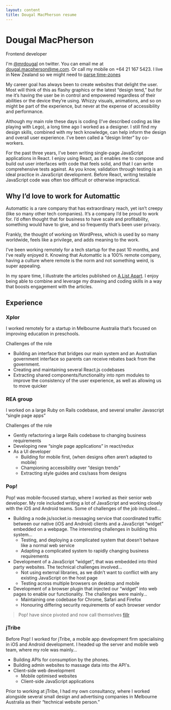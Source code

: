 ```yaml
---
layout: content
title: Dougal MacPherson resume
---
```


# Dougal MacPherson
Frontend developer

I'm [@mrdougal](https://twitter.com/mrdougal) on twitter. 
You can email me at dougal.macpherson@me.com.
Or call my mobile on +64 21 167 5423. I live in New Zealand so we might need to [parse time-zones](https://everytimezone.com/)


My career goal has always been to create websites that delight the user. Most will think of this as flashy graphics or the latest “design tend,” but for me it’s having the user be in control and empowered regardless of their abilities or the device they’re using. Whizzy visuals, animations, and so on might be part of the experience, but never at the expense of accessibility and performance.

Although my main role these days is coding (I’ve described coding as like playing with Lego), a long time ago I worked as a designer. I still find my design skills, combined with my tech knowledge, can help inform the design and overall user experience. I’ve been called a “design linter” by co-workers.

For the past three years, I’ve been writing single-page JavaScript applications in React.
I enjoy using React, as it enables me to compose and build out user interfaces with code that feels solid, and that I can write comprehensive tests against. As you know, validation through testing is an ideal practice in JavaScript development. Before React, writing testable JavaScript code was often too difficult or otherwise impractical.



## Why I’d love to work for Automattic

Automattic is a rare company that has extraordinary reach, yet isn’t creepy (like so many other tech companies). It’s a company I’d be proud to work for. I’d often thought that for business to have scale and profitability, something would have to give, and so frequently that’s been user privacy. 

Frankly, the thought of working on WordPress, which is used by so many worldwide, feels like a privilege, and adds meaning to the work.

I’ve been working remotely for a tech startup for the past 10 months, and I’ve really enjoyed it.
Knowing that Automattic is a 100% remote company, having a culture where remote is the norm and not something weird, is super appealing. 


In my spare time, I illustrate the articles published on [A List Apart](https://alistapart.com/). I enjoy being able to combine and leverage my drawing and coding skills in a way that boosts engagement with the articles.

## Experience

### Xplor
I worked remotely for a startup in Melbourne Australia that’s focused on improving education in preschools.

Challenges of the role
* Building an interface that bridges our main system and an Australian government interface so parents can receive rebates back from the government. 
* Creating and maintaining several React.js codebases
* Extracting shared components/functionality into npm modules to improve the consistency of the user experience, as well as allowing us to move quicker



### REA group
I worked on a large Ruby on Rails codebase, and several smaller Javascript “single page apps” 

Challenges of the role
* Gently refactoring a large Rails codebase to changing business requirements
* Developing new “single page applications” in react/redux
* As a UI developer
  * Building for mobile first, (when designs often aren’t adapted to mobile)
  * Championing accessibility over “design trends”
  * Extracting style guides and css/sass from designs

### Pop!

Pop! was mobile-focused startup, where I worked as their senior web developer. My role included writing a lot of JavaScript and working closely with the iOS and Android teams. Some of challenges of the job included…

* Building a node.js/socket.io messaging service that coordinated traffic between our native (iOS and Android) clients and a JavaScript “widget” embedded on a webpage. The interesting challenges in building this system…
  * Testing, and deploying a complicated system that doesn’t behave like a normal web service
  * Adapting a complicated system to rapidly changing business requirements
* Development of a JavaScript “widget”, that was embedded into third party websites. The technical challenges involved…
  * Not using external libraries, as we didn’t want to conflict with any existing JavaScript on the host page
  * Testing across multiple browsers on desktop and mobile
* Development of a browser plugin that injected our “widget” into web pages to enable our functionality. The challenges were mainly…
  * Maintaining one codebase for Chrome, Safari and Firefox
  * Honouring differing security requirements of each browser vendor

> Pop! have since pivoted and now call themselves [fillr](https://www.fillr.com/)

### jTribe

Before Pop! I worked for jTribe, a mobile app development firm specialising in iOS and Android development. I headed up the server and mobile web team, where my role was mainly…

* Building APIs for consumption by the phones.
* Building admin websites to massage data into the API's.
* Client-side web development
  * Mobile optimised websites
  * Client-side JavaScript applications

Prior to working at jTribe, I had my own consultancy, where I worked alongside several small design and advertising companies in Melbourne Australia as their “technical website person.”

